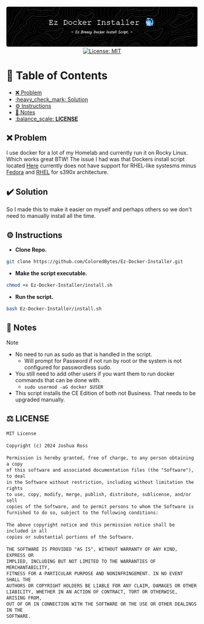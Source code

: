 <p align="center">
  <img src="./assets/images/github-header-image.png" alt="Header">
  <a href="https://github.com/ColoredBytes/Sempahore/blob/96113c308c5c5c57bb28591d058b2e90b2c65d33/LICENSE">
    <img src="https://img.shields.io/badge/License-MIT-yellow.svg" alt="License: MIT">
  </a>
</p>

# :link: Table of Contents

- [:x: Problem](#x-problem)
- [:heavy\_check\_mark: Solution](#heavy_check_mark-solution)
- [:gear: Instructions](#gear-instructions)
- [:memo: Notes](#memo-notes)
- [:balance\_scale: **LICENSE**](#balance_scale-license)


## :x: Problem

I use docker for a lot of my Homelab and currently run it on Rocky Linux. Which works great BTW! The issue I had was that Dockers install script located [Here](https://get.docker.com/) currently does not have support for RHEL-like systesms minus [Fedora](https://docs.docker.com/engine/install/fedora/) and [RHEL](https://docs.docker.com/engine/install/rhel/) for s390x architecture.

## :heavy_check_mark: Solution

So I made this to make it easier on myself and perhaps others so we don't need to manually install all the time. 

## :gear: Instructions

- **Clone Repo.**
```bash
git clone https://github.com/ColoredBytes/Ez-Docker-Installer.git
```
- **Make the script executable.**
```bash
chmod +x Ez-Docker-Installer/install.sh
```
- **Run the script.**
 ```bash
 bash Ez-Docker-Installer/install.sh
```

## :memo: Notes
> [!NOTE]
> - No need to run as sudo as that is handled in the script.
>    - Will prompt for Password if not run by root or the system is not configured for passwordless sudo.
> - You still need to add other users if you want them to run docker commands that can be done with.
>    - `sudo usermod -aG docker $USER`<br>
> - This script installs the CE Edition of both not Business. That needs to be upgraded manually.


## :balance_scale: **LICENSE**

```
MIT License

Copyright (c) 2024 Joshua Ross

Permission is hereby granted, free of charge, to any person obtaining a copy
of this software and associated documentation files (the "Software"), to deal
in the Software without restriction, including without limitation the rights
to use, copy, modify, merge, publish, distribute, sublicense, and/or sell
copies of the Software, and to permit persons to whom the Software is
furnished to do so, subject to the following conditions:

The above copyright notice and this permission notice shall be included in all
copies or substantial portions of the Software.

THE SOFTWARE IS PROVIDED "AS IS", WITHOUT WARRANTY OF ANY KIND, EXPRESS OR
IMPLIED, INCLUDING BUT NOT LIMITED TO THE WARRANTIES OF MERCHANTABILITY,
FITNESS FOR A PARTICULAR PURPOSE AND NONINFRINGEMENT. IN NO EVENT SHALL THE
AUTHORS OR COPYRIGHT HOLDERS BE LIABLE FOR ANY CLAIM, DAMAGES OR OTHER
LIABILITY, WHETHER IN AN ACTION OF CONTRACT, TORT OR OTHERWISE, ARISING FROM,
OUT OF OR IN CONNECTION WITH THE SOFTWARE OR THE USE OR OTHER DEALINGS IN THE
SOFTWARE.
```

